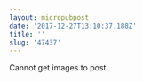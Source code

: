 ```yaml
---
layout: micropubpost
date: '2017-12-27T13:10:37.188Z'
title: ''
slug: '47437'
---
```

Cannot get images to post
